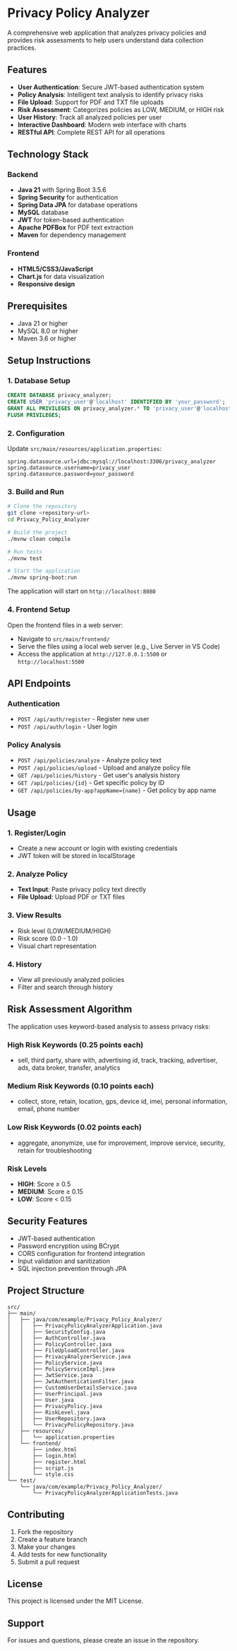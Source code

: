 # Privacy Policy Analyzer

A comprehensive web application that analyzes privacy policies and provides risk assessments to help users understand data collection practices.

## Features

- **User Authentication**: Secure JWT-based authentication system
- **Policy Analysis**: Intelligent text analysis to identify privacy risks
- **File Upload**: Support for PDF and TXT file uploads
- **Risk Assessment**: Categorizes policies as LOW, MEDIUM, or HIGH risk
- **User History**: Track all analyzed policies per user
- **Interactive Dashboard**: Modern web interface with charts
- **RESTful API**: Complete REST API for all operations

## Technology Stack

### Backend
- **Java 21** with Spring Boot 3.5.6
- **Spring Security** for authentication
- **Spring Data JPA** for database operations
- **MySQL** database
- **JWT** for token-based authentication
- **Apache PDFBox** for PDF text extraction
- **Maven** for dependency management

### Frontend
- **HTML5/CSS3/JavaScript**
- **Chart.js** for data visualization
- **Responsive design**

## Prerequisites

- Java 21 or higher
- MySQL 8.0 or higher
- Maven 3.6 or higher

## Setup Instructions

### 1. Database Setup
```sql
CREATE DATABASE privacy_analyzer;
CREATE USER 'privacy_user'@'localhost' IDENTIFIED BY 'your_password';
GRANT ALL PRIVILEGES ON privacy_analyzer.* TO 'privacy_user'@'localhost';
FLUSH PRIVILEGES;
```

### 2. Configuration
Update `src/main/resources/application.properties`:
```properties
spring.datasource.url=jdbc:mysql://localhost:3306/privacy_analyzer
spring.datasource.username=privacy_user
spring.datasource.password=your_password
```

### 3. Build and Run
```bash
# Clone the repository
git clone <repository-url>
cd Privacy_Policy_Analyzer

# Build the project
./mvnw clean compile

# Run tests
./mvnw test

# Start the application
./mvnw spring-boot:run
```

The application will start on `http://localhost:8080`

### 4. Frontend Setup
Open the frontend files in a web server:
- Navigate to `src/main/frontend/`
- Serve the files using a local web server (e.g., Live Server in VS Code)
- Access the application at `http://127.0.0.1:5500` or `http://localhost:5500`

## API Endpoints

### Authentication
- `POST /api/auth/register` - Register new user
- `POST /api/auth/login` - User login

### Policy Analysis
- `POST /api/policies/analyze` - Analyze policy text
- `POST /api/policies/upload` - Upload and analyze policy file
- `GET /api/policies/history` - Get user's analysis history
- `GET /api/policies/{id}` - Get specific policy by ID
- `GET /api/policies/by-app?appName={name}` - Get policy by app name

## Usage

### 1. Register/Login
- Create a new account or login with existing credentials
- JWT token will be stored in localStorage

### 2. Analyze Policy
- **Text Input**: Paste privacy policy text directly
- **File Upload**: Upload PDF or TXT files

### 3. View Results
- Risk level (LOW/MEDIUM/HIGH)
- Risk score (0.0 - 1.0)
- Visual chart representation

### 4. History
- View all previously analyzed policies
- Filter and search through history

## Risk Assessment Algorithm

The application uses keyword-based analysis to assess privacy risks:

### High Risk Keywords (0.25 points each)
- sell, third party, share with, advertising id, track, tracking, advertiser, ads, data broker, transfer, analytics

### Medium Risk Keywords (0.10 points each)
- collect, store, retain, location, gps, device id, imei, personal information, email, phone number

### Low Risk Keywords (0.02 points each)
- aggregate, anonymize, use for improvement, improve service, security, retain for troubleshooting

### Risk Levels
- **HIGH**: Score ≥ 0.5
- **MEDIUM**: Score ≥ 0.15
- **LOW**: Score < 0.15

## Security Features

- JWT-based authentication
- Password encryption using BCrypt
- CORS configuration for frontend integration
- Input validation and sanitization
- SQL injection prevention through JPA

## Project Structure

```
src/
├── main/
│   ├── java/com/example/Privacy_Policy_Analyzer/
│   │   ├── PrivacyPolicyAnalyzerApplication.java
│   │   ├── SecurityConfig.java
│   │   ├── AuthController.java
│   │   ├── PolicyController.java
│   │   ├── FileUploadController.java
│   │   ├── PrivacyAnalyzerService.java
│   │   ├── PolicyService.java
│   │   ├── PolicyServiceImpl.java
│   │   ├── JwtService.java
│   │   ├── JwtAuthenticationFilter.java
│   │   ├── CustomUserDetailsService.java
│   │   ├── UserPrincipal.java
│   │   ├── User.java
│   │   ├── PrivacyPolicy.java
│   │   ├── RiskLevel.java
│   │   ├── UserRepository.java
│   │   └── PrivacyPolicyRepository.java
│   ├── resources/
│   │   └── application.properties
│   └── frontend/
│       ├── index.html
│       ├── login.html
│       ├── register.html
│       ├── script.js
│       └── style.css
└── test/
    └── java/com/example/Privacy_Policy_Analyzer/
        └── PrivacyPolicyAnalyzerApplicationTests.java
```

## Contributing

1. Fork the repository
2. Create a feature branch
3. Make your changes
4. Add tests for new functionality
5. Submit a pull request

## License

This project is licensed under the MIT License.

## Support

For issues and questions, please create an issue in the repository.